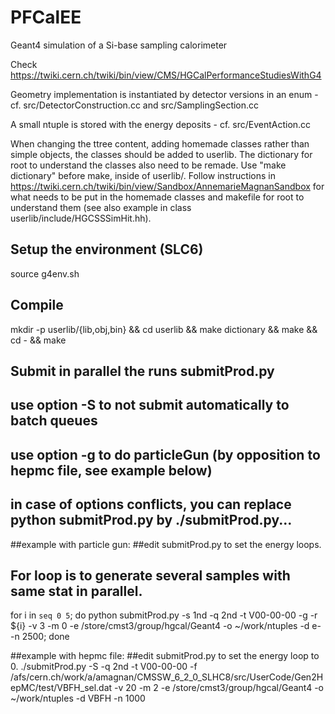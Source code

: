 # PFCalEE

Geant4 simulation of a Si-base sampling calorimeter

Check https://twiki.cern.ch/twiki/bin/view/CMS/HGCalPerformanceStudiesWithG4

Geometry implementation is instantiated by detector versions in an enum - cf. src/DetectorConstruction.cc and src/SamplingSection.cc

A small ntuple is stored with the energy deposits - cf. src/EventAction.cc 

When changing the ttree content, adding homemade classes rather than
simple objects, the classes should be added to userlib. The dictionary
for root to understand the classes also need to be remade. Use "make
dictionary" before make, inside of userlib/. Follow instructions in
https://twiki.cern.ch/twiki/bin/view/Sandbox/AnnemarieMagnanSandbox
for what needs to be put in the homemade classes and makefile for root to
understand them (see also example in class userlib/include/HGCSSSimHit.hh).

## Setup the environment (SLC6)

source g4env.sh

## Compile

mkdir -p userlib/{lib,obj,bin} && cd userlib && make dictionary && make && cd - && make


## Submit in parallel the runs submitProd.py
## use option -S to not submit automatically to batch queues
## use option -g to do particleGun (by opposition to hepmc file, see example below)
## in case of options conflicts, you can replace python submitProd.py by ./submitProd.py...

##example with particle gun:
##edit submitProd.py to set the energy loops.
## For loop is to generate several samples with same stat in parallel.
for i in `seq 0 5`; do python submitProd.py -s 1nd -q 2nd -t V00-00-00 -g -r ${i} -v 3 -m 0 -e /store/cmst3/group/hgcal/Geant4 -o ~/work/ntuples -d e- -n 2500; done

##example with hepmc file:
##edit submitProd.py to set the energy loop to 0.
./submitProd.py -S -q 2nd -t V00-00-00 -f /afs/cern.ch/work/a/amagnan/CMSSW_6_2_0_SLHC8/src/UserCode/Gen2HepMC/test/VBFH_sel.dat  -v 20 -m 2 -e /store/cmst3/group/hgcal/Geant4 -o ~/work/ntuples -d VBFH -n 1000